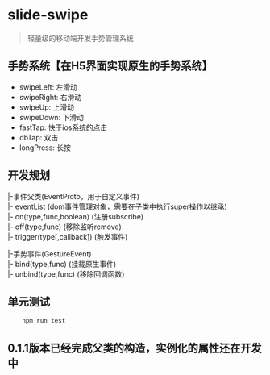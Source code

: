 # slide-swipe
> 轻量级的移动端开发手势管理系统

## 手势系统【在H5界面实现原生的手势系统】
- swipeLeft: 左滑动
- swipeRight: 右滑动
- swipeUp: 上滑动
- swipeDown: 下滑动
- fastTap: 快于ios系统的点击
- dbTap: 双击
- longPress: 长按

## 开发规划
|-事件父类(EventProto，用于自定义事件)  
|- eventList (dom事件管理对象，需要在子类中执行super操作以继承)  
|- on(type,func,boolean) (注册subscribe)  
|- off(type,func) (移除监听remove)  
|- trigger(type[,callback]) (触发事件)

|-手势事件(GestureEvent)    
|- bind(type,func) (挂载原生事件)  
|- unbind(type,func) (移除回调函数)   

   
## 单元测试
``` bash
    npm run test
```

## 0.1.1版本已经完成父类的构造，实例化的属性还在开发中